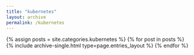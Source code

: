 ```yaml
---
title: "kubernetes"
layout: archive
permalink: /kubernetes
---
```



{% assign posts = site.categories.kubernetes %}
{% for post in posts %} {% include archive-single.html type=page.entries_layout %} {% endfor %}
